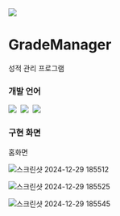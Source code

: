 <img src="https://capsule-render.vercel.app/api?type=waving&color=FFAC49&height=150&section=header&text=&fontSize=50%"/>

# GradeManager
성적 관리 프로그램 

### 개발 언어

<div>
<img src= "https://img.shields.io/badge/HTML-239120?style=for-the-badge&logo=html5&logoColor=white" />&nbsp
<img src= "https://img.shields.io/badge/CSS-239120?&style=for-the-badge&logo=css3&logoColor=white" />&nbsp
<img src= "https://img.shields.io/badge/JavaScript-F7DF1E?style=for-the-badge&logo=JavaScript&logoColor=white" />&nbsp
</div>

### 구현 화면

홈화면

![스크린샷 2024-12-29 185512](https://github.com/user-attachments/assets/7adf7152-10de-47b4-80a2-3fd40b963ffe)


![스크린샷 2024-12-29 185525](https://github.com/user-attachments/assets/a0911210-9f29-4025-8880-8a7414ed9f6e)


![스크린샷 2024-12-29 185545](https://github.com/user-attachments/assets/34737788-58e5-4efc-ab67-b9a3758c01a6)
